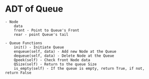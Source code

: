 # ADT of Queue
    - Node
        data
        front - Point to Queue's Front
        rear - point Queue's tail 

    - Queue Functions
        init() - Initiate Queue
        enqueue(self, data) - Add new Node at the Queue
        dequeue(self, data) - Delete Node at the Queue
        Qpeek(self) - Check front Node data
        QSize(self) - Return to the queue Size
        is_empty(self) - If the queue is empty, return True, if not, return False
